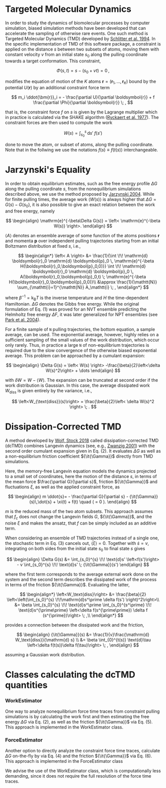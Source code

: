 
# Targeted Molecular Dynamics

In order to study the dynamics of biomolecular processes by computer simulation, biased simulation methods have been developed that can accelerate the sampling of otherwise rare events. One such method is Targeted Molecular Dynamics (TMD) developed by [Schlitter et al. 1994](https://doi.org/10.1016/0263-7855(94)80072-3).
In the specific implementation of TMD of this software package, a constraint is applied on the distance $s$ between two subsets of atoms, moving them with constant velocity $v$ from an initial state $s_0$ along the pulling coordinate towards a target conformation. This constraint,

$$ \Phi(s,t) =  s -(s_0 + v t)  = 0 \, , $$

modifies the equation of motion of the $K$ atoms $\boldsymbol{r}=(\boldsymbol{r}_1,\dots,\boldsymbol{r}_K)$ bound by the potential $U(\boldsymbol{r})$ by an additional constraint force term

$$  m_i \ddot{\bm{r}}_i = - \frac{\partial U}{\partial \boldsymbol{r}} + f \frac{\partial \Phi}{\partial \boldsymbol{r}} \; , $$

that is, the constraint force $f$ on $s$ is given by the Lagrange multiplier which in practice is calculated via the SHAKE algorithm ([Ryckaert et al. 1977](https://doi.org/10.1016/0021-9991(77)90098-5)). The constraint forces are then used to compute the work

$$ W(s)=\int_{s_0}^{s} \!\! \mathrm{d} s'  \; f(s') $$

done to move the atom, or subset of atoms, along the pulling coordinate. Note that in the follwing we use the notations $f(s) \equiv f(t(s))$ interchangeable. 



# Jarzynski's Equality

In order to obtain equilibrium estimates, such as the free energy profile $\Delta G$ along the pulling coordinate $s$, from the nonequilibrium simulations described above, we use the method proposed by [Jarzynski 2004](https://doi.org/10.1088/1742-5468/2004/09/P09005). While for finite pulling times, the average work $\left<W(s)\right>$ is always higher that $\Delta G = G(s)-G(s_0)$, it is also possible to give an exact relation between the work and free energy, namely

$$
\begin{align}
\mathrm{e}^{-\beta\Delta G(s)} = \left< \mathrm{e}^{-\beta W(s)} \right>. 
\end{align}
$$

$\left< A  \right>$ denotes an ensemble average of some function of the atoms positions $\boldsymbol{r}$ and momenta $\boldsymbol{p}$ over independent pulling trajectories starting from an initial Boltzmann distribution at fixed $s$, i.e.,

$$
\begin{align*}
	\left< A  \right> &= \frac{1}{\int \!\! \mathrm{d} \boldsymbol{r}_0  \mathrm{d} \boldsymbol{p}_0 \,  \mathrm{e}^{-\beta H(\boldsymbol{r}_0,\boldsymbol{p}_0,0)}} \int \!\! \mathrm{d} \boldsymbol{r}_0  \mathrm{d} \boldsymbol{p}_0 \, A(\boldsymbol{r}_0,\boldsymbol{p}_0,t) \; \mathrm{e}^{-\beta H(\boldsymbol{r}_0,\boldsymbol{p}_0,0)}\\
	&\approx \frac{1}{\mathtt{N}} \sum_{\mathtt{i}=1}^{\mathtt{N}} A_\mathtt{i} \; ,
\end{align*} 
$$

where $\beta^{-1} = \mathrm{k}_\mathrm{B} T$ is the inverse temperature and $H$ the time-dependent Hamiltonian. $\Delta G$ denotes the Gibbs free energy. While the original formulation of Eq. (1) was proved for an NVT ensemble predicting the Helmholtz free energy $\Delta F$, it was later generalized for NPT ensembles (see [Park et al. 2004](https://aip.scitation.org/doi/abs/10.1063/1.1651473)). 

For a finite sample of $\mathtt{N}$ pulling trajectories, the bottom equation, a sample average, can be used. The exponential average, however, highly relies on a sufficient sampling of the small values of the work distribution, which occur only rarely. Thus, in practice a large $\mathtt{N}$ of non-equilibrium trajectories is required due to the slow convergence of the otherwise biased exponential average. This problem can be approached by a cumulant expansion:

$$
\begin{align}
\Delta G(s) = \left< W(s) \right> -\frac{\beta}{2}\left<\delta W(s)^2\right> + \dots
\end{align} 
$$

with $\delta W = W -\left< W\right>$. The expansion can be truncated at second order if the work distribution is Gaussian. In this case, the average dissipated work $W_{\text{diss}}$ is given entirely by the variance, i.e.,

$$	\left<W_{\text{diss}}(s)\right> = \frac{\beta}{2}\left< \delta W(s)^2 \right> \; .
$$


# Dissipation-Corrected TMD

A method developed by [Wolf, Stock 2018](https://doi.org/10.1021/acs.jctc.8b00835) called dissipation-corrected TMD (dcTMD) combines Langevin dynamics (see, e.g., [Zwanzig 2001](https://global.oup.com/academic/product/nonequilibrium-statistical-mechanics-9780195140187?q=zwanzig&lang=en&cc=de)) with the second order cumulant expansion given in Eq. (2). It evaluates $\Delta G$ as well as a non-equilibrium friction coefficient ${\it{\Gamma}}$ directly from TMD simulations.

Here, the memory-free Langevin equation models the dynamics projected to a small set of coordinates, here the motion of the distance $s$, in terms of the mean force $\frac{\partial G}{\partial s}$, friction ${\it{\Gamma}}$ and fluctuations $\xi$, as well as the applied constraint force, as

$$	
\begin{align}
m \ddot{s}= - \frac{\partial G}{\partial s} - {\it{\Gamma}}(s)\,\dot{s} + \xi(t) + f(t) \quad ( = 0 ).
\end{align}
$$

$m$ is the reduced mass of the two atom subsets. This approach assumes that $f_c$ does not change the Langevin fields $G$, ${\it{\Gamma}}$, and the noise $\xi$ and makes the ansatz, that $f$ can be simply included as an additive term. 

When considering an ensemble of TMD trajectories instead of a single one, the stochastic term in Eq. (3) cancels out, $\left< \xi \right>=0$. Together with $\dot{s}=v$, integrating on both sides from the initial state $s_0$ to final state $s$ gives

$$
\begin{align}
	\Delta G(s) &= \int_{s_0}^{s} \!\! \text{d}s' \left<f(s')\right> - v \int_{s_0}^{s} \!\! \text{d}s' \; {\it{\Gamma}}(s')  
\end{align}
$$

where the first term corresponds to the average external work done on the system and the second term describes the dissipated work of the process in terms of the friction ${\it{\Gamma}}$. Evaluating the latter,

$$
\begin{align*}
	\left<W_\text{diss}\right> &= \frac{\beta}{2} \left<\left(\int_{s_0}^{s} \!\!\mathrm{d}s^\prime \delta f(s') \right)^2\right>\\
	&= \beta \int_{s_0}^{s} \!\! \text{d}s^\prime \int_{s_0}^{s^\prime} \!\! \text{d}s^{\prime\prime} \left<\delta f(s^{\prime\prime}) \delta f (s^{\prime})\right> \; ,\\
\end{align*}
$$

provides a connection between the dissipated work and the friction,

$$
\begin{align}
 {\it{\Gamma}}(s) &= \frac{1}{v}\frac{\mathrm{d} W_\text{diss}}{\mathrm{d} s} \\
&= \beta \int_{0}^{t(s)} \text{d}\tau \left<\delta f(t(s))\delta f(\tau)\right>  \; ,
\end{align}
$$

assuming  a Gaussian work distribution.




# Classes calculating the dcTMD quantities


### WorkEstimator

One way to analyze nonequilibrium force time traces from constraint pulling simulations is by calculating the work first and then estimating the free energy  $\Delta G$ via Eq. (2), as well as the friction ${\it{\Gamma}}$ via Eq. (5). This approach is implemented in the WorkEstimator class.


### ForceEstimator 

Another option to directly analyze the constraint force time traces, calculate $\Delta G$ on-the-fly by via Eq. (4) and the friction ${\it{\Gamma}}$ via Eq. (6).  This approach is implemented in the ForceEstimator class

We advise the use of the WorkEstimator class, which is computationally less demanding, since it does not require the full resolution of the force time traces.

